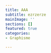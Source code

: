 ```yaml
---
title: AAA
subtitle: ezrzerze
mainImage: ''
sections: []
featured: true
categories:
- Graphisme

---
```

